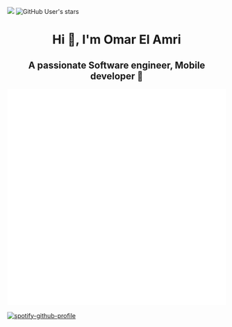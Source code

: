 ![](https://komarev.com/ghpvc/?username=omaarelamri&color=brightgreen&style=plastic)
<img alt="GitHub User's stars" src="https://img.shields.io/github/stars/OMAARELAMRI?style=social">
<h1 align="center">  Hi 👋, I'm Omar El Amri </h1>
<h2 align="center">  A passionate Software engineer, Mobile developer 📱</h2> 

![Metrics](/github-metrics.svg) 

[![spotify-github-profile](https://spotify-github-profile.kittinanx.com/api/view?uid=af5taeeoso7bhnpploexylznw&cover_image=true&theme=default&show_offline=false&background_color=121212&interchange=false)](https://github.com/kittinan/spotify-github-profile)





